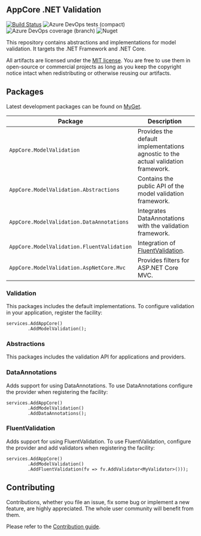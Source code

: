 AppCore .NET Validation
-----------------------

[![Build Status](https://dev.azure.com/AppCoreNet/ModelValidation/_apis/build/status/AppCoreNet.ModelValidation%20CI?branchName=dev)](https://dev.azure.com/AppCoreNet/ModelValidation/_build/latest?definitionId=4&branchName=dev)
![Azure DevOps tests (compact)](https://img.shields.io/azure-devops/tests/AppCoreNet/ModelValidation/4?compact_message)
![Azure DevOps coverage (branch)](https://img.shields.io/azure-devops/coverage/AppCoreNet/ModelValidation/4/dev)
![Nuget](https://img.shields.io/nuget/v/AppCore.ModelValidation.Abstractions)

This repository contains abstractions and implementations for model validation. It targets the .NET Framework and .NET Core.

All artifacts are licensed under the [MIT license](LICENSE). You are free to use them in open-source or commercial projects as long
as you keep the copyright notice intact when redistributing or otherwise reusing our artifacts.

## Packages

Latest development packages can be found on [MyGet](https://www.myget.org/gallery/appcorenet).

Package                                           | Description
--------------------------------------------------|------------------------------------------------------------------------------------------------------
`AppCore.ModelValidation`                         | Provides the default implementations agnostic to the actual validation framework.
`AppCore.ModelValidation.Abstractions`            | Contains the public API of the model validation framework.
`AppCore.ModelValidation.DataAnnotations`         | Integrates DataAnnotations with the validation framework.
`AppCore.ModelValidation.FluentValidation`        | Integration of [FluentValidation](https://fluentvalidation.net/).
`AppCore.ModelValidation.AspNetCore.Mvc`          | Provides filters for ASP.NET Core MVC.

### Validation

This packages includes the default implementations. To configure validation in your application, register the facility:

```
services.AddAppCore()
        .AddModelValidation();
```

### Abstractions

This packages includes the validation API for applications and providers.

### DataAnnotations

Adds support for using DataAnnotations.
To use DataAnnotations configure the provider when registering the facility:
```
services.AddAppCore()
        .AddModelValidation()
        .AddDataAnnotations();
```

### FluentValidation

Adds support for using FluentValidation.
To use FluentValidation, configure the provider and add validators when registering the facility:
```
services.AddAppCore()
        .AddModelValidation()
        .AddFluentValidation(fv => fv.AddValidator<MyValidator>()));
```

## Contributing

Contributions, whether you file an issue, fix some bug or implement a new feature, are highly appreciated. The whole user community
will benefit from them.

Please refer to the [Contribution guide](CONTRIBUTING.md).
